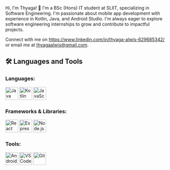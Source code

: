 Hi, I'm Thyaga! 👋
I'm a BSc (Hons) IT student at SLIIT, specializing in Software Engineering. I'm passionate about mobile app development with experience in Kotlin, Java, and Android Studio. I'm always eager to explore software engineering internships to grow and contribute to impactful projects.

Connect with me on https://www.linkedin.com/in/thyaga-alwis-629685342/ or email me at thyagaalwis@gmail.com.


## 🛠️ Languages and Tools

### Languages:
<img src="https://cdn.jsdelivr.net/gh/devicons/devicon/icons/java/java-original.svg" alt="Java" width="40" height="40"/> <img src="https://cdn.jsdelivr.net/gh/devicons/devicon/icons/kotlin/kotlin-original.svg" alt="Kotlin" width="40" height="40"/> 
<img src="https://cdn.jsdelivr.net/gh/devicons/devicon/icons/javascript/javascript-original.svg" alt="JavaScript" width="40" height="40"/>


### Frameworks & Libraries:
<img src="https://cdn.jsdelivr.net/gh/devicons/devicon/icons/react/react-original.svg" alt="React" width="40" height="40"/> <img src="https://cdn.jsdelivr.net/gh/devicons/devicon/icons/express/express-original.svg" alt="Express.js" width="40" height="40"/>
<img src="https://cdn.jsdelivr.net/gh/devicons/devicon/icons/nodejs/nodejs-original.svg" alt="Node.js" width="40" height="40"/> 

### Tools:
<img src="https://cdn.jsdelivr.net/gh/devicons/devicon/icons/androidstudio/androidstudio-original.svg" alt="Android Studio" width="40" height="40"/> <img src="https://cdn.jsdelivr.net/gh/devicons/devicon/icons/vscode/vscode-original.svg" alt="VS Code" width="40" height="40"/>
<img src="https://cdn.jsdelivr.net/gh/devicons/devicon/icons/git/git-original.svg" alt="Git" width="40" height="40"/> 

